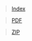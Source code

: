 > [Index](https://cdn.cs50.net/2020/fall/lectures/1/src1/)

> [PDF](https://cdn.cs50.net/2020/fall/lectures/1/src1.pdf) 

> [ZIP](https://cdn.cs50.net/2020/fall/lectures/1/src1.zip)
